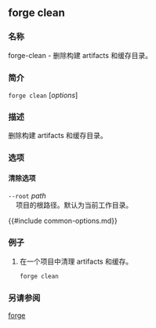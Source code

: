 ## forge clean

### 名称

forge-clean - 删除构建 artifacts 和缓存目录。

### 简介

``forge clean`` [*options*]

### 描述

删除构建 artifacts 和缓存目录。

### 选项

#### 清除选项

`--root` *path*  
&nbsp;&nbsp;&nbsp;&nbsp;项目的根路径。默认为当前工作目录。

{{#include common-options.md}}

### 例子

1. 在一个项目中清理 artifacts 和缓存。
    ```sh
    forge clean
    ```

### 另请参阅

[forge](./forge.md)
